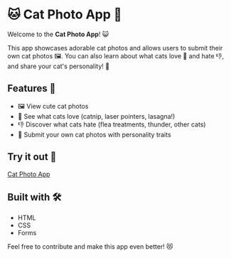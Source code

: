 # 🐱 Cat Photo App 🐾

Welcome to the **Cat Photo App**! 😺

This app showcases adorable cat photos and allows users to submit their own cat photos 🖼️. You can also learn about what cats love 💖 and hate 👎, and share your cat's personality! 🐾

## Features 🌟
- 🖼️ View cute cat photos
- 💖 See what cats love (catnip, laser pointers, lasagna!)
- 👎 Discover what cats hate (flea treatments, thunder, other cats)
- 📝 Submit your own cat photos with personality traits

## Try it out 🔗
[Cat Photo App](https://freecatphotoapp.com)

## Built with 🛠️
- HTML
- CSS
- Forms

Feel free to contribute and make this app even better! 😻
